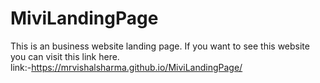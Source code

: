# MiviLandingPage
This is an business website landing page.
If you want to see this website you can visit this link here.<br>
link:-https://mrvishalsharma.github.io/MiviLandingPage/
